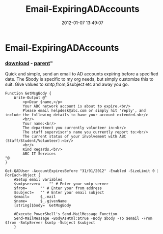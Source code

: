 ﻿---
pid:            3153
parent:         3152
children:       
poster:         andrewjh
title:          Email-ExpiringADAccounts
date:           2012-01-07 13:49:07
format:         posh
---

# Email-ExpiringADAccounts

### [download](3153.ps1) - [parent](3152.md)"

Quick and simple, send an email to AD accounts expiring before a specified date.  The $body is specific to my org needs, but simply customize this to suit.  Give values to $smtp,$from,$subject etc and away you go.

```posh
Function GetMsgBody {
	Write-Output @"
		<p>Dear $name,</p>
		Your ABC network account is about to expire.<br/>
		Please email helpdesk@abc.com or simply hit 'reply', and include the following details to have your account extended.<br/>
		<br/>
		Your name:<br/>
		The department you currently volunteer in:<br/>
		The staff supervisor's name you currently report to:<br/>
		The current status of your involvement with ABC (Staff/Student/Volunteer):<br/>
		<br/>
		Kind Regards,<br/>
		ABC IT Services
"@
}

Get-QADUser -AccountExpiresBefore "31/01/2012" -Enabled -SizeLimit 0 | ForEach-Object {
	#Setup email variables
	$smtpserver=	"" # Enter your smtp server
	$from=		"" # Enter your from address
	$subject=	"" # Enter your email subject
	$email=		$_.mail
	$name=		$_.givenName
	[string]$body=	GetMsgBody
	
	#Execute PowerShell's Send-MailMessage Function
	Send-MailMessage -BodyAsHtml:$true -Body $body -To $email -From $from -SmtpServer $smtp -Subject $subject
	}
```
